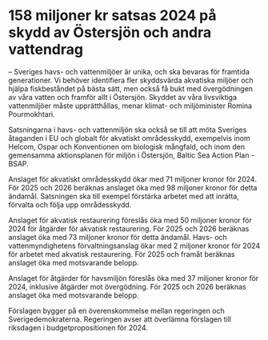 # 158 miljoner kr satsas 2024 på skydd av Östersjön och andra vattendrag

– Sveriges havs\- och vattenmiljöer är unika, och ska bevaras för framtida generationer. Vi behöver identifiera fler skyddsvärda akvatiska miljöer och hjälpa fiskbeståndet på bästa sätt, men också få bukt med övergödningen av våra vatten och framför allt i Östersjön. Skyddet av våra livsviktiga vattenmiljöer måste upprätthållas, menar klimat\- och miljöminister Romina Pourmokhtari.

Satsningarna i havs\- och vattenmiljön ska också se till att möta Sveriges åtaganden i EU och globalt för akvatiskt områdesskydd, exempelvis inom Helcom, Ospar och Konventionen om biologisk mångfald, och inom den gemensamma aktionsplanen för miljön i Östersjön, Baltic Sea Action Plan \- BSAP.

Anslaget för akvatiskt områdesskydd ökar med 71 miljoner kronor för 2024\. För 2025 och 2026 beräknas anslaget öka med 98 miljoner kronor för detta ändamål. Satsningen ska till exempel förstärka arbetet med att inrätta, förvalta och följa upp områdesskydd.

Anslaget för akvatisk restaurering föreslås öka med 50 miljoner kronor för 2024 för åtgärder för akvatisk restaurering. För 2025 och 2026 beräknas anslaget öka med 73 miljoner kronor för detta ändamål. Havs\- och vattenmyndighetens förvaltningsanslag ökar med 2 miljoner kronor för 2024 för arbetet med akvatisk restaurering. För 2025 och framåt beräknas anslaget öka med motsvarande belopp.

Anslaget för åtgärder för havsmiljön föreslås öka med 37 miljoner kronor för 2024, inklusive åtgärder mot övergödning. För 2025 och 2026 beräknas anslaget öka med motsvarande belopp.

Förslagen bygger på en överenskommelse mellan regeringen och Sverigedemokraterna. Regeringen avser att överlämna förslagen till riksdagen i budgetpropositionen för 2024\.
